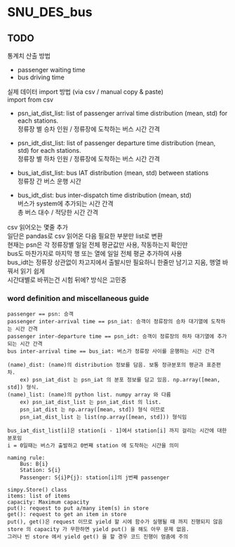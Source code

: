 # SNU_DES_bus

## TODO
통계치 산출 방법 <br/>
* passenger waiting time
* bus driving time <br/>

실제 데이터 import 방법 (via csv / manual copy & paste) <br/>
import from csv <br/>

* psn_iat_dist_list: list of passenger arrival time distribution (mean, std) for each stations. <br/>
정류장 별 승차 인원 / 정류장에 도착하는 버스 시간 간격

* psn_idt_dist_list: list of passenger departure time distribution (mean, std) for each stations. <br/>
정류장 별 하차 인원 / 정류장에 도착하는 버스 시간 간격 <br/>

* bus_iat_dist_list: bus IAT distribution (mean, std) between stations <br/>
정류장 간 버스 운행 시간 <br/>

* bus_idt_dist: bus inter-dispatch time distribution (mean, std)<br/> 
버스가 system에 추가되는 시간 간격 <br/> 
총 버스 대수 / 적당한 시간 간격 <br/>

csv 읽어오는 몇줄 추가 <br/>
일단은 pandas로 csv 읽어온 다음 필요한 부분만 list로 변환 <br/>
현재는 psn은 각 정류장별 일일 전체 평균값만 사용, 작동하는지 확인만 <br/>
bus도 마찬가지로 마지막 행 또는 열에 일일 전체 평균 추가하여 사용 <br/>
bus_idt는 정류장 상관없이 차고지에서 출발시만 필요하니 한줄만 남기고 지움, 행열 바꿔서 읽기 쉽게 <br/>
시간대별로 바뀌는건 시험 뒤에? 방식은 고민중 <br/>

### word definition and miscellaneous guide

```
passenger == psn: 승객
passenger inter-arrival time == psn_iat: 승객이 정류장의 승차 대기열에 도착하는 시간 간격
passenger inter-departure time == psn_idt: 승객이 정류장의 하차 대기열에 추가되는 시간 간격
bus inter-arrival time == bus_iat: 버스가 정류장 사이를 운행하는 시간 간격

(name)_dist: (name)의 distribution 정보를 담음. 보통 정규분포의 평균과 표준편차.
    ex) psn_iat_dist 는 psn_iat 의 분포 정보를 담고 있음. np.array([mean, std]) 형식.
(name)_list: (name)의 python list. numpy array 와 다름
    ex) psn_iat_dist_list 는 psn_iat_dist 의 list.
    psn_iat_dist 는 np.array([mean, std]) 형식 이므로
    psn_iat_dist_list 는 list(np.array([mean, std])) 형식임

bus_iat_dist_list[i]은 station[i - 1]에서 station[i] 까지 걸리는 시간에 대한 분포임
i = 0일때는 버스가 출발하고 0번째 station 에 도착하는 시간을 의미

naming rule:
    Bus: B{i}
    Station: S{i}
    Passenger: S{i}P{j}: station[i]의 j번째 passenger

simpy.Store() class
items: list of items
capacity: Maximum capacity
put(): request to put a/many item(s) in store
get(): request to get an item in store
put(), get()은 request 이므로 yield 할 시에 함수가 실행될 때 까지 진행되지 않음
store 의 capacity 가 무한하면 yield put() 을 해도 아무 문제 없음.
그러나 빈 store 에서 yield get() 을 할 경우 코드 진행이 멈춤에 주의


```
